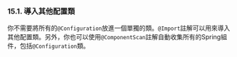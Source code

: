 ### 15.1. 導入其他配置類

你不需要將所有的`@Configuration`放進一個單獨的類。`@Import`註解可以用來導入其他配置類。另外，你也可以使用`@ComponentScan`註解自動收集所有的Spring組件，包括`@Configuration`類。
